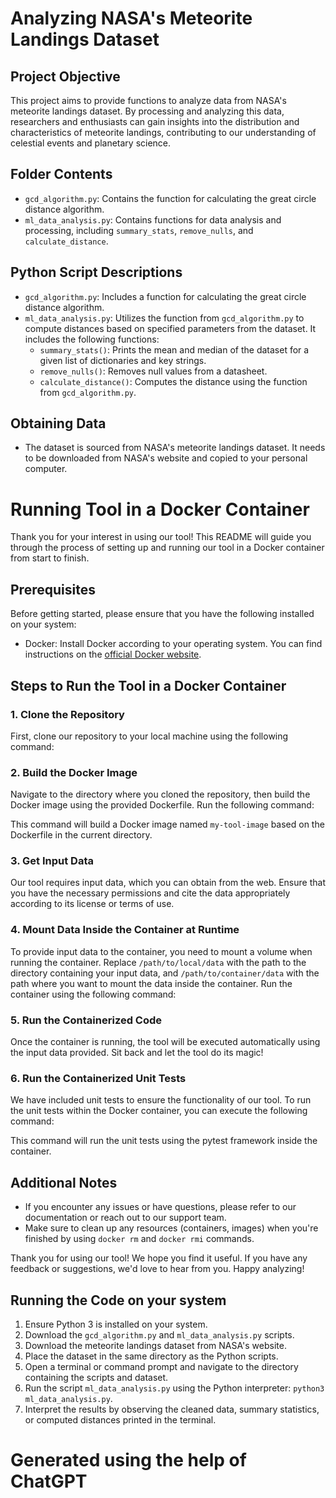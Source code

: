 # Analyzing NASA's Meteorite Landings Dataset

## Project Objective
This project aims to provide functions to analyze data from NASA's meteorite landings dataset. By processing and analyzing this data, researchers and enthusiasts can gain insights into the distribution and characteristics of meteorite landings, contributing to our understanding of celestial events and planetary science.

## Folder Contents
- `gcd_algorithm.py`: Contains the function for calculating the great circle distance algorithm.
- `ml_data_analysis.py`: Contains functions for data analysis and processing, including `summary_stats`, `remove_nulls`, and `calculate_distance`.

## Python Script Descriptions
- `gcd_algorithm.py`: Includes a function for calculating the great circle distance algorithm.
- `ml_data_analysis.py`: Utilizes the function from `gcd_algorithm.py` to compute distances based on specified parameters from the dataset. It includes the following functions:
  - `summary_stats()`: Prints the mean and median of the dataset for a given list of dictionaries and key strings.
  - `remove_nulls()`: Removes null values from a datasheet.
  - `calculate_distance()`: Computes the distance using the function from `gcd_algorithm.py`.

## Obtaining Data
- The dataset is sourced from NASA's meteorite landings dataset. It needs to be downloaded from NASA's website and copied to your personal computer.

# Running Tool in a Docker Container

Thank you for your interest in using our tool! This README will guide you through the process of setting up and running our tool in a Docker container from start to finish.

## Prerequisites
Before getting started, please ensure that you have the following installed on your system:
- Docker: Install Docker according to your operating system. You can find instructions on the [official Docker website](https://docs.docker.com/get-docker/).

## Steps to Run the Tool in a Docker Container

### 1. Clone the Repository
First, clone our repository to your local machine using the following command:

### 2. Build the Docker Image
Navigate to the directory where you cloned the repository, then build the Docker image using the provided Dockerfile. Run the following command:

This command will build a Docker image named `my-tool-image` based on the Dockerfile in the current directory.

### 3. Get Input Data
Our tool requires input data, which you can obtain from the web. Ensure that you have the necessary permissions and cite the data appropriately according to its license or terms of use.

### 4. Mount Data Inside the Container at Runtime
To provide input data to the container, you need to mount a volume when running the container. Replace `/path/to/local/data` with the path to the directory containing your input data, and `/path/to/container/data` with the path where you want to mount the data inside the container. Run the container using the following command:

### 5. Run the Containerized Code
Once the container is running, the tool will be executed automatically using the input data provided. Sit back and let the tool do its magic!

### 6. Run the Containerized Unit Tests
We have included unit tests to ensure the functionality of our tool. To run the unit tests within the Docker container, you can execute the following command:

This command will run the unit tests using the pytest framework inside the container.

## Additional Notes
- If you encounter any issues or have questions, please refer to our documentation or reach out to our support team.
- Make sure to clean up any resources (containers, images) when you're finished by using `docker rm` and `docker rmi` commands.

Thank you for using our tool! We hope you find it useful. If you have any feedback or suggestions, we'd love to hear from you. Happy analyzing!


## Running the Code on your system
1. Ensure Python 3 is installed on your system.
2. Download the `gcd_algorithm.py` and `ml_data_analysis.py` scripts.
3. Download the meteorite landings dataset from NASA's website.
4. Place the dataset in the same directory as the Python scripts.
5. Open a terminal or command prompt and navigate to the directory containing the scripts and dataset.
6. Run the script `ml_data_analysis.py` using the Python interpreter: `python3 ml_data_analysis.py`.
7. Interpret the results by observing the cleaned data, summary statistics, or computed distances printed in the terminal.

# Generated using the help of ChatGPT
